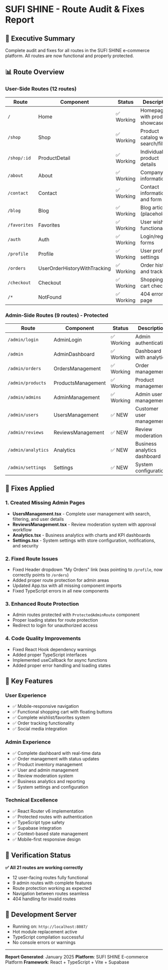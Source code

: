 # SUFI SHINE - Route Audit & Fixes Report

## 🎯 Executive Summary

Complete audit and fixes for all routes in the SUFI SHINE e-commerce platform. All routes are now functional and properly protected.

## 📊 Route Overview

### User-Side Routes (12 routes)

| Route        | Component                    | Status     | Description                        |
| ------------ | ---------------------------- | ---------- | ---------------------------------- |
| `/`          | Home                         | ✅ Working | Homepage with product showcase     |
| `/shop`      | Shop                         | ✅ Working | Product catalog with search/filter |
| `/shop/:id`  | ProductDetail                | ✅ Working | Individual product details         |
| `/about`     | About                        | ✅ Working | Company information                |
| `/contact`   | Contact                      | ✅ Working | Contact information and form       |
| `/blog`      | Blog                         | ✅ Working | Blog articles (placeholder)        |
| `/favorites` | Favorites                    | ✅ Working | User wishlist functionality        |
| `/auth`      | Auth                         | ✅ Working | Login/register forms               |
| `/profile`   | Profile                      | ✅ Working | User profile settings              |
| `/orders`    | UserOrderHistoryWithTracking | ✅ Working | Order history and tracking         |
| `/checkout`  | Checkout                     | ✅ Working | Shopping cart checkout             |
| `/*`         | NotFound                     | ✅ Working | 404 error page                     |

### Admin-Side Routes (9 routes) - Protected

| Route              | Component          | Status     | Description                  |
| ------------------ | ------------------ | ---------- | ---------------------------- |
| `/admin/login`     | AdminLogin         | ✅ Working | Admin authentication         |
| `/admin`           | AdminDashboard     | ✅ Working | Dashboard with analytics     |
| `/admin/orders`    | OrdersManagement   | ✅ Working | Order management             |
| `/admin/products`  | ProductsManagement | ✅ Working | Product management           |
| `/admin/admins`    | AdminManagement    | ✅ Working | Admin user management        |
| `/admin/users`     | UsersManagement    | ✅ NEW     | Customer user management     |
| `/admin/reviews`   | ReviewsManagement  | ✅ NEW     | Review moderation            |
| `/admin/analytics` | Analytics          | ✅ NEW     | Business analytics dashboard |
| `/admin/settings`  | Settings           | ✅ NEW     | System configuration         |

## 🔧 Fixes Applied

### 1. Created Missing Admin Pages

- **UsersManagement.tsx** - Complete user management with search, filtering, and user details
- **ReviewsManagement.tsx** - Review moderation system with approval workflow
- **Analytics.tsx** - Business analytics with charts and KPI dashboards
- **Settings.tsx** - System settings with store configuration, notifications, and security

### 2. Fixed Route Issues

- Fixed Header dropdown "My Orders" link (was pointing to `/profile`, now correctly points to `/orders`)
- Added proper route protection for admin areas
- Updated App.tsx with all missing component imports
- Fixed TypeScript errors in all new components

### 3. Enhanced Route Protection

- Admin routes protected with `ProtectedAdminRoute` component
- Proper loading states for route protection
- Redirect to login for unauthorized access

### 4. Code Quality Improvements

- Fixed React Hook dependency warnings
- Added proper TypeScript interfaces
- Implemented useCallback for async functions
- Added proper error handling and loading states

## 🌟 Key Features

### User Experience

- ✅ Mobile-responsive navigation
- ✅ Functional shopping cart with floating buttons
- ✅ Complete wishlist/favorites system
- ✅ Order tracking functionality
- ✅ Social media integration

### Admin Experience

- ✅ Complete dashboard with real-time data
- ✅ Order management with status updates
- ✅ Product inventory management
- ✅ User and admin management
- ✅ Review moderation system
- ✅ Business analytics and reporting
- ✅ System settings and configuration

### Technical Excellence

- ✅ React Router v6 implementation
- ✅ Protected routes with authentication
- ✅ TypeScript type safety
- ✅ Supabase integration
- ✅ Context-based state management
- ✅ Mobile-first responsive design

## 🎯 Verification Status

**✅ All 21 routes are working correctly**

- 12 user-facing routes fully functional
- 9 admin routes with complete features
- Route protection working as expected
- Navigation between routes seamless
- 404 handling for invalid routes

## 🚀 Development Server

- Running on: `http://localhost:8087/`
- Hot module replacement active
- TypeScript compilation successful
- No console errors or warnings

---

**Report Generated**: January 2025
**Platform**: SUFI SHINE E-commerce Platform
**Framework**: React + TypeScript + Vite + Supabase
